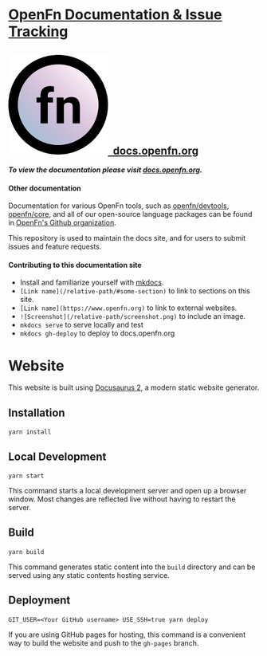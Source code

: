 # [OpenFn Documentation & Issue Tracking](https://docs.openfn.org)

## [![Logo](/docs/images/round-logo.png)&nbsp;&nbsp;docs.openfn.org](https://docs.openfn.org)

**_To view the documentation please visit
[docs.openfn.org](https://docs.openfn.org)._**

#### Other documentation

Documentation for various OpenFn tools, such as
[openfn/devtools](https://openfn.github.io/devtools/),
[openfn/core](https://github.com/OpenFn/core), and all of our open-source
language packages can be found in
[OpenFn's Github organization](https://github.com/OpenFn).

This repository is used to maintain the docs site, and for users to submit
issues and feature requests.

#### Contributing to this documentation site

- Install and familiarize yourself with [mkdocs](https://www.mkdocs.org/).
- `[Link name](/relative-path/#some-section)` to link to sections on this site.
- `[Link name](https://www.openfn.org)` to link to external websites.
- `![Screenshot](/relative-path/screenshot.png)` to include an image.
- `mkdocs serve` to serve locally and test
- `mkdocs gh-deploy` to deploy to docs.openfn.org

# Website

This website is built using [Docusaurus 2](https://v2.docusaurus.io/), a modern static website generator.

## Installation

```console
yarn install
```

## Local Development

```console
yarn start
```

This command starts a local development server and open up a browser window. Most changes are reflected live without having to restart the server.

## Build

```console
yarn build
```

This command generates static content into the `build` directory and can be served using any static contents hosting service.

## Deployment

```console
GIT_USER=<Your GitHub username> USE_SSH=true yarn deploy
```

If you are using GitHub pages for hosting, this command is a convenient way to build the website and push to the `gh-pages` branch.

